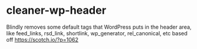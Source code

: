 # cleaner-wp-header
Blindly removes some default tags that WordPress puts in the header area, like feed_links, rsd_link, shortlink, wp_generator, rel_canonical, etc based off https://scotch.io/?p=1062
